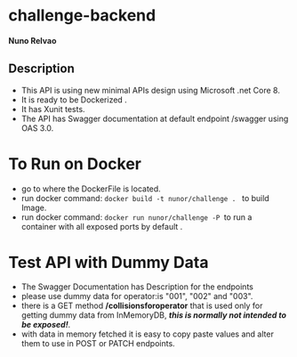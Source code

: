 # challenge-backend 

####  Nuno Relvao

## Description
- This API is using new minimal APIs design using Microsoft .net Core 8.
- It is ready to be Dockerized .
- It has Xunit tests.
- The API has Swagger documentation at default endpoint /swagger using OAS 3.0.



# To Run on Docker 
 - go to where the DockerFile is located.
 - run docker command:  ``` docker build -t nunor/challenge .  ``` to build Image.
 - run docker command: ``` docker run nunor/challenge -P  ```to run a container with all exposed ports by default .

# Test API with Dummy Data
- The Swagger Documentation has Description for the endpoints
- please use dummy data for operator:is "001", "002" and "003".
- there is a GET  method **/collisionsforoperator** that is used only for getting dummy data from InMemoryDB, ***this is normally not intended to be exposed!***.
- with data in memory fetched it is easy to copy paste values and alter them to use in POST or PATCH endpoints.